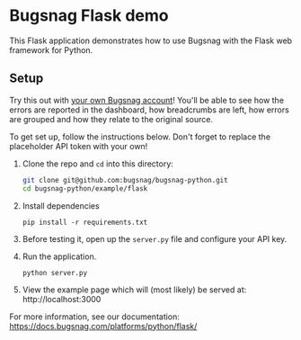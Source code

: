 # Bugsnag Flask demo

This Flask application demonstrates how to use Bugsnag with the Flask web framework for Python.

## Setup

Try this out with [your own Bugsnag account](https://app.bugsnag.com/user/new)! You'll be able to see how the errors are reported in the dashboard, how breadcrumbs are left, how errors are grouped and how they relate to the original source.

To get set up, follow the instructions below. Don't forget to replace the placeholder API token with your own!

1. Clone the repo and `cd` into this directory:
    ```sh
    git clone git@github.com:bugsnag/bugsnag-python.git
    cd bugsnag-python/example/flask
    ```

1. Install dependencies
    ```shell
    pip install -r requirements.txt
    ```

1. Before testing it, open up the `server.py`
file and configure your API key.

1. Run the application.
    ```shell
    python server.py
    ```

1. View the example page which will (most likely) be served at: http://localhost:3000

For more information, see our documentation:
https://docs.bugsnag.com/platforms/python/flask/
